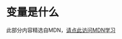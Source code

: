 # 变量是什么

此部分内容精选自MDN，[请点此访问MDN学习](https://developer.mozilla.org/zh-CN/docs/Learn/JavaScript/First_steps/Variables)